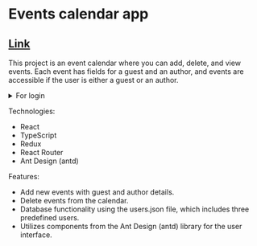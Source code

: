 # Events calendar app

## [Link](https://ilya-potapow.github.io/Events-calendar/)


  This project is an event calendar where you can add, delete, and view events. Each event has fields for a guest and an author, and events are accessible if the user is either a guest or an author.

  <details>
  <summary>For login</summary>
    
    - admin admin
    - user user
    - 123 123
    
</details>
  

Technologies: 
- React
- TypeScript
- Redux
- React Router
- Ant Design (antd)

Features: 
- Add new events with guest and author details.
- Delete events from the calendar.
- Database functionality using the users.json file, which includes three predefined users.
- Utilizes components from the Ant Design (antd) library for the user interface.
